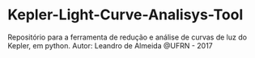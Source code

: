 # Kepler-Light-Curve-Analisys-Tool
Repositório para a ferramenta de redução e análise de curvas de luz do Kepler, em python.
Autor: Leandro de Almeida @UFRN - 2017
